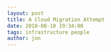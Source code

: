 ```yaml
---
layout: post
title: A Cloud Migration Attempt
date: 2018-08-10 19:34:00
tags: infrastructure people
author: jon
---
```

